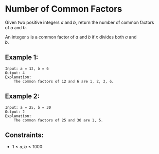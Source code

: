 # Number of Common Factors

Given two positive integers $a$ and $b$, return the number of common factors  
of $a$ and $b$.

An integer $x$ is a common factor of $a$ and $b$ if $x$ divides both $a$ and  
$b$.

 

## Example 1:

    Input: a = 12, b = 6
    Output: 4
    Explanation: 
        The common factors of 12 and 6 are 1, 2, 3, 6.

## Example 2:

    Input: a = 25, b = 30
    Output: 2
    Explanation: 
        The common factors of 25 and 30 are 1, 5.

 

## Constraints:

* $1 \le a, b \le 1000$

